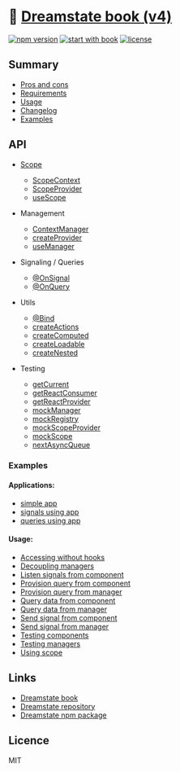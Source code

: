 # 🎸 [Dreamstate book (v4)](https://github.com/Neloreck/dreamstate)
[![npm version](https://img.shields.io/npm/v/dreamstate.svg?style=flat-square)](https://www.npmjs.com/package/dreamstate)
[![start with book](https://img.shields.io/badge/docs-book-blue.svg?style=flat)](https://neloreck.github.io/dreamstate-book/)
[![license](https://img.shields.io/badge/license-MIT-blue.svg?style=flat)](https://github.com/Neloreck/dreamstate/blob/master/LICENSE)

## Summary

- [Pros and cons](benefits.md)
- [Requirements](requirements.md)
- [Usage](usage.md)
- [Changelog](changelog.md)
- [Examples](examples.md)

## API

  - [Scope](api/scope/scope)
    - [ScopeContext](api/scope/scope_context)
    - [ScopeProvider](api/scope/scope_provider)
    - [useScope](api/scope/use_scope)

  - Management
    - [ContextManager](api/data_management/context_manager.md)
    - [createProvider](api/data_management/create_provider.md)
    - [useManager](api/data_management/use_manager.md)

  - Signaling / Queries
    - [@OnSignal](api/scope_signalling/on_signal.md)
    - [@OnQuery](api/scope_signalling/on_query.md)

  - Utils
    - [@Bind](api/utils/bind.md)
    - [createActions](api/utils/create_actions.md)
    - [createComputed](api/utils/create_computed.md)
    - [createLoadable](api/utils/create_loadable.md)
    - [createNested](api/utils/create_nested.md)

  - Testing
    - [getCurrent](api/testing/get_current.md)
    - [getReactConsumer](api/testing/get_react_consumer.md)
    - [getReactProvider](api/testing/get_react_provider.md)
    - [mockManager](api/testing/mock_manager.md)
    - [mockRegistry](api/testing/mock_registry.md)
    - [mockScopeProvider](api/testing/mock_scope_provider.md)
    - [mockScope](api/testing/mock_scope.md)
    - [nextAsyncQueue](api/testing/next_async_queue.md)

### Examples

#### Applications:

- [simple app](https://github.com/Neloreck/dreamstate/tree/master/examples/simple_application)
- [signals using app](https://github.com/Neloreck/dreamstate/tree/master/examples/signal_application)
- [queries using app](https://github.com/Neloreck/dreamstate/tree/master/examples/query_application)
 
#### Usage:

- [Accessing without hooks](./examples/access_without_hook.md)
- [Decoupling managers](./examples/decoupling_managers.md)
- [Listen signals from component](./examples/listen_from_component.md)
- [Provision query from component](./examples/accessing_scope.md)
- [Provision query from manager](./examples/provision_from_manager.md)
- [Query data from component](./examples/query_from_component.md)
- [Query data from manager](./examples/query_from_manager.md)
- [Send signal from component](./examples/signal_from_component.md)
- [Send signal from manager](./examples/signal_from_component.md)
- [Testing components](./examples/testing_components.md)
- [Testing managers](./examples/testing_managers.md)
- [Using scope](./examples/accessing_scope.md)

## Links

- [Dreamstate book](https://neloreck.github.io/dreamstate-book/)
- [Dreamstate repository](https://github.com/Neloreck/dreamstate)
- [Dreamstate npm package](https://www.npmjs.com/package/dreamstate)

## Licence

MIT

